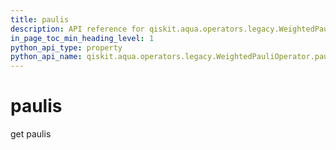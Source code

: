 ```yaml
---
title: paulis
description: API reference for qiskit.aqua.operators.legacy.WeightedPauliOperator.paulis
in_page_toc_min_heading_level: 1
python_api_type: property
python_api_name: qiskit.aqua.operators.legacy.WeightedPauliOperator.paulis
---
```


# paulis

get paulis

